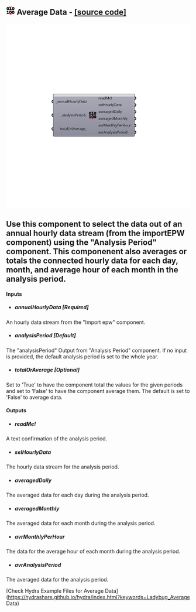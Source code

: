 ## ![](../../images/icons/Average_Data.png) Average Data - [[source code]](https://github.com/mostaphaRoudsari/ladybug/tree/master/src/Ladybug_Average%20Data.py)

![](../../images/components/Average_Data.png)

Use this component to select the data out of an annual hourly data stream (from the importEPW component) using the "Analysis Period" component.
 This componenent also averages or totals the connected hourly data for each day, month, and average hour of each month in the analysis period.
 -
 

#### Inputs
* ##### annualHourlyData [Required]
An hourly data stream from the "Import epw" component.
* ##### analysisPeriod [Default]
The "analysisPeriod" Output from "Analysis Period" component. If no input is provided, the default analysis period is set to the whole year.
* ##### totalOrAverage [Optional]
Set to 'True' to have the component total the values for the given periods and set to 'False' to have the component average them.  The default is set to 'False' to average data.

#### Outputs
* ##### readMe!
A text confirmation of the analysis period.
* ##### selHourlyData
The hourly data stream for the analysis period.
* ##### averagedDaily
The averaged data for each day during the analysis period.
* ##### averagedMonthly
The averaged data for each month during the analysis period.
* ##### avrMonthlyPerHour
The data for the average hour of each month during the analysis period.
* ##### avrAnalysisPeriod
The averaged data for the analysis period.


[Check Hydra Example Files for Average Data](https://hydrashare.github.io/hydra/index.html?keywords=Ladybug_Average Data)